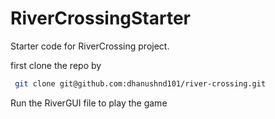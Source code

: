 # RiverCrossingStarter

Starter code for RiverCrossing project.

first clone the repo by

```bash
 git clone git@github.com:dhanushnd101/river-crossing.git
```

Run the RiverGUI file to play the game

